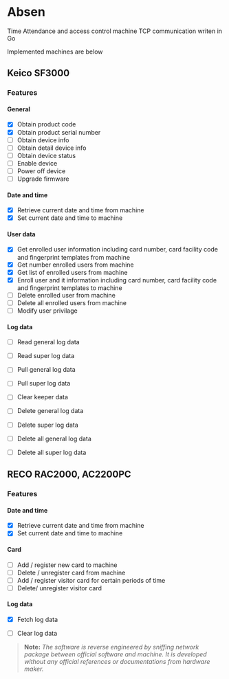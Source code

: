 # Absen
Time Attendance and access control machine TCP communication writen in Go

Implemented machines are below
## Keico SF3000

### Features
#### General
- [x] Obtain product code
- [x] Obtain product serial number
- [ ] Obtain device info
- [ ] Obtain detail device info 
- [ ] Obtain device status
- [ ] Enable device
- [ ] Power off device
- [ ] Upgrade firmware
#### Date and time
- [x] Retrieve current date and time from machine
- [x] Set current date and time to machine
#### User data
- [x] Get enrolled user information including card number, card facility code and fingerprint templates from machine
- [x] Get number enrolled users from machine
- [x] Get list of enrolled users from machine
- [x] Enroll user and it information including card number, card facility code and fingerprint templates to machine
- [ ] Delete enrolled user from machine
- [ ] Delete all enrolled users from machine
- [ ] Modify user privilage
#### Log data
- [ ] Read general log data
- [ ] Read super log data
- [ ] Pull general log data
- [ ] Pull super log data 
- [ ] Clear keeper data
- [ ] Delete general log data
- [ ] Delete super log data
- [ ] Delete all general log data
- [ ] Delete all super log data


## RECO RAC2000, AC2200PC
### Features
#### Date and time
- [x] Retrieve current date and time from machine
- [x] Set current date and time to machine
#### Card
- [ ] Add / register new card to machine 
- [ ] Delete / unregister card from machine
- [ ] Add / register visitor card for certain periods of time
- [ ] Delete/ unregister visitor card
#### Log data
- [x] Fetch log data
- [ ] Clear log data 


> **Note:** _The software is reverse engineered by sniffing network package between official software and machine. It is developed without any official references or documentations from hardware maker._ 

